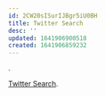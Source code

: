 ```yaml
---
id: 2CW20sISurIJBgr5iU0BH
title: Twitter Search
desc: ''
updated: 1641906900518
created: 1641906859232
---
```


.

[Twitter Search](https://docs.google.com/drawings/d/1qOdTbwsBYQ65XtxucVac01HI8a5yHMNB3i-mKD570XE/edit).